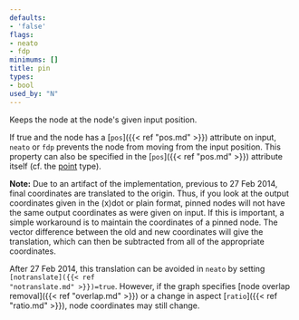 ```yaml
---
defaults:
- 'false'
flags:
- neato
- fdp
minimums: []
title: pin
types:
- bool
used_by: "N"
---
```

Keeps the node at the node's given input position.

If true and the node has a [`pos`]({{< ref "pos.md" >}}) attribute on input, `neato` or
`fdp` prevents the node from moving from the input position. This property
can also be specified in the [`pos`]({{< ref "pos.md" >}}) attribute itself (cf. the [point](/docs/attr-types/point/)
type).

**Note:** Due to an artifact of the implementation, previous to 27 Feb 2014,
final coordinates are translated to the origin. Thus, if you look at the
output coordinates given in the (x)dot or plain format, pinned nodes will not
have the same output coordinates as were given on input. If this is
important, a simple workaround is to maintain the coordinates of a pinned
node. The vector difference between the old and new coordinates will give the
translation, which can then be subtracted from all of the appropriate
coordinates.

After 27 Feb 2014, this translation can be avoided in `neato` by setting
<code>[notranslate]({{< ref "notranslate.md" >}})=true</code>. However, if the graph specifies [node
overlap removal]({{< ref "overlap.md" >}}) or a change in aspect [`ratio`]({{< ref "ratio.md" >}}), node
coordinates may still change.
